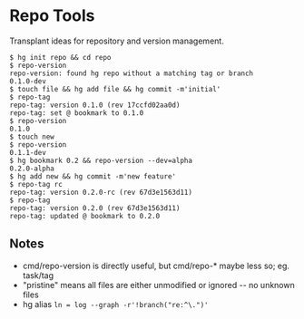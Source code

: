 Repo Tools
====

Transplant ideas for repository and version management.

    $ hg init repo && cd repo
    $ repo-version
    repo-version: found hg repo without a matching tag or branch
    0.1.0-dev
    $ touch file && hg add file && hg commit -m'initial'
    $ repo-tag
    repo-tag: version 0.1.0 (rev 17ccfd02aa0d)
    repo-tag: set @ bookmark to 0.1.0
    $ repo-version
    0.1.0
    $ touch new
    $ repo-version
    0.1.1-dev
    $ hg bookmark 0.2 && repo-version --dev=alpha
    0.2.0-alpha
    $ hg add new && hg commit -m'new feature'
    $ repo-tag rc
    repo-tag: version 0.2.0-rc (rev 67d3e1563d11)
    $ repo-tag
    repo-tag: version 0.2.0 (rev 67d3e1563d11)
    repo-tag: updated @ bookmark to 0.2.0


Notes
----

* cmd/repo-version is directly useful, but cmd/repo-\* maybe less so; eg. task/tag
* "pristine" means all files are either unmodified or ignored -- no unknown files
* hg alias `ln = log --graph -r'!branch("re:^\.")'`
